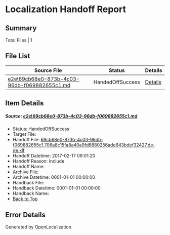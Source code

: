 # <a name='report-top'></a> Localization Handoff Report

## Summary
 Total Files | 1

## File List
 Source File | Status | Details 
 ----------- | ------ | ------- 
 [e2e\69cb68e0-873b-4c03-96db-f069882655c1.md](https://github.com/OpenLocalizationTestOrg/ol-test0/blob/c73757cf18c1d4787d744c761b6263a3b43a1ad0/e2e/69cb68e0-873b-4c03-96db-f069882655c1.md) | HandedOffSuccess | [Details](#8070697aed6e759c94e7733122f36aec7e5b72801)

## Item Details
##### <a name='8070697aed6e759c94e7733122f36aec7e5b72801'></a> Source: [e2e\69cb68e0-873b-4c03-96db-f069882655c1.md](https://github.com/OpenLocalizationTestOrg/ol-test0/blob/c73757cf18c1d4787d744c761b6263a3b43a1ad0/e2e/69cb68e0-873b-4c03-96db-f069882655c1.md)
* Status: HandedOffSuccess
* Target File: 
* Handoff File: [69cb68e0-873b-4c03-96db-f069882655c1.706a8c15fa8a40a9fd6880256ade643bdef32427.de-de.xlf](https://github.com/OpenLocalizationTestOrg/ol-test4-handoff/blob/afa7fbb160066878f49caa52d4e7bc10e6fb85c8/ol-handoff/OpenLocalizationTestOrg/ol-test4-dede/xinjiang/ht/69cb68e0-873b-4c03-96db-f069882655c1.706a8c15fa8a40a9fd6880256ade643bdef32427.de-de.xlf)
* Handoff Datetime: 2017-02-17 09:01:20
* Handoff Reason: Include
* Handoff Name: 
* Archive File: 
* Archive Datetime: 0001-01-01 00:00:00
* Handback File: 
* Handback Datetime: 0001-01-01 00:00:00
* Handback Name: 
* [Back to Top](#report-top)


## Error Details

Generated by OpenLocalization.
